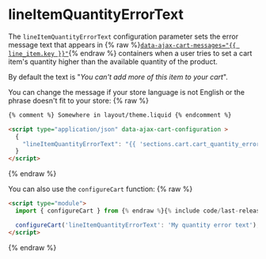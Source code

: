 # lineItemQuantityErrorText

The `lineItemQuantityErrorText` configuration parameter sets the error message text that appears in {% raw %}[`data-ajax-cart-messages="{{ line_item.key }}"`](/reference/data-ajax-cart-messages/){% endraw %} containers when a user tries to set a cart item's quantity higher than the available quantity of the product.

By default the text is "*You can't add more of this item to your cart*".

You can change the message if your store language is not English or the phrase doesn't fit to your store:
{% raw %}
```html
{% comment %} Somewhere in layout/theme.liquid {% endcomment %}

<script type="application/json" data-ajax-cart-configuration >
  {
    "lineItemQuantityErrorText": "{{ 'sections.cart.cart_quantity_error' | t }}"
  }
</script>
```
{% endraw %}

You can also use the `configureCart` function:
{% raw %}
```html
<script type="module">
  import { configureCart } from {% endraw %}{% include code/last-release-file-name.html asset_url=true %}{% raw %};

  configureCart('lineItemQuantityErrorText': 'My quantity error text');
</script>
```
{% endraw %}